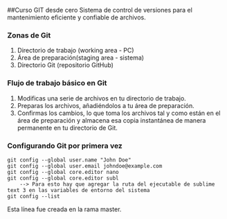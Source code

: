 ##Curso GIT desde cero
Sistema de control de versiones para el mantenimiento eficiente y confiable de archivos. 

### Zonas de Git
1. Directorio de trabajo (working area - PC)
2. Área de preparación(staging area - sistema)
3. Directorio Git (repositorio GitHub)

### Flujo de trabajo básico en Git
1. Modificas una serie de archivos en tu directorio de trabajo.
2. Preparas los archivos, añadiéndolos a tu área de preparación.
3. Confirmas los cambios, lo que toma los archivos tal y como están en el área de preparación y almacena esa copia instantánea de manera permanente en tu directorio de Git.

### Configurando Git por primera vez
```
git config --global user.name "John Doe"
git config --global user.email johndoe@example.com
git config --global core.editor nano
git config --global core.editor subl
    --> Para esto hay que agregar la ruta del ejecutable de sublime text 3 en las variables de entorno del sistema
git config --list
```

Esta línea fue creada en la rama master.


